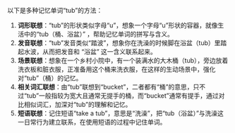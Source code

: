 以下是多种记忆单词“tub”的方法：
1. **词形联想**：“tub”的形状类似字母“u”，想象一个字母“u”形状的容器，就像生活中的“tub（桶、浴盆）” ，帮助记忆单词的拼写与含义。
2. **发音联想**：“tub”发音类似“踏波”，想象你在洗澡的时候脚在浴盆（tub）里踏起水波，从而把发音和 “浴盆” 这一含义联系起来。
3. **场景联想**：想象在一个乡村小院中，有一个装满水的大木桶（tub），旁边放着洗衣板和脏衣服，正准备用这个桶来洗衣服，在这样的生动场景中，强化对“tub”（桶）的记忆。 
4. **相关词汇联想**：由“tub”联想到“bucket”，二者都有“桶”的意思，只不过“tub”一般指较为宽大且通常无提手的桶，而“bucket”通常有提手，通过对比相似词汇，加深对“tub”的理解和记忆。 
5. **短语联想**：记住短语“take a tub”，意思是“洗澡”，把“tub（浴盆）”与洗澡这一日常行为建立联系，在使用短语的过程中记住单词。 